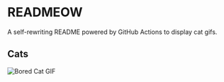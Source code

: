 # READMEOW

A self-rewriting README powered by GitHub Actions to display cat gifs.

## Cats

![Bored Cat GIF](https://media0.giphy.com/media/v1.Y2lkPTlhY2QwMmRhZHhzaWJ1cDl6OTcyaXVwYno0a2tjOXFiY2tyMWdwN2c5MmI3MXNtYyZlcD12MV9naWZzX3NlYXJjaCZjdD1n/mlvseq9yvZhba/200.gif)
